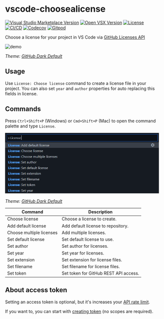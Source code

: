 # vscode-choosealicense

[![Visual Studio Marketplace Version](https://img.shields.io/visual-studio-marketplace/v/ultram4rine.vscode-choosealicense?style=flat-square)](https://marketplace.visualstudio.com/items/ultram4rine.vscode-choosealicense) [![Open VSX Version](https://img.shields.io/open-vsx/v/ultram4rine/vscode-choosealicense?style=flat-square)](https://open-vsx.org/extension/ultram4rine/vscode-choosealicense) [![License](https://img.shields.io/github/license/ultram4rine/vscode-choosealicense?style=flat-square)](https://github.com/ultram4rine/vscode-choosealicense/blob/master/LICENSE) [![CI/CD](https://img.shields.io/github/actions/workflow/status/ultram4rine/vscode-choosealicense/cicd.yaml?label=CI%2FCD&logo=github&style=flat-square)](https://github.com/ultram4rine/vscode-choosealicense/actions/workflows/cicd.yaml) [![Codecov](https://img.shields.io/codecov/c/github/ultram4rine/vscode-choosealicense?logo=codecov&style=flat-square)](https://codecov.io/gh/ultram4rine/vscode-choosealicense) [![Gitpod](https://img.shields.io/badge/Contribute%20with-Gitpod-908a85?style=flat-square&logo=gitpod)](https://gitpod.io/#https://github.com/ultram4rine/vscode-choosealicense)

Choose a license for your project in VS Code via [GitHub Licenses API](https://developer.github.com/v3/licenses/)

![demo](https://raw.githubusercontent.com/ultram4rine/vscode-choosealicense/master/images/demo.gif)

_Theme: [GitHub Dark Default](https://marketplace.visualstudio.com/items?itemName=GitHub.github-vscode-theme)_

## Usage

Use `License: Choose license` command to create a license file in your project. You can also set `year` and `author` properties for auto replacing this fields in license.

## Commands

Press `Ctrl+Shift+P` (Windows) or `Cmd+Shift+P` (Mac) to open the command palette and type `License`.

![commands](https://raw.githubusercontent.com/ultram4rine/vscode-choosealicense/master/images/cmds.png)

_Theme: [GitHub Dark Default](https://marketplace.visualstudio.com/items?itemName=GitHub.github-vscode-theme)_

| Command                  | Description                           |
| ------------------------ | ------------------------------------- |
| Choose license           | Choose a license to create.           |
| Add default license      | Add default license to repository.    |
| Choose multiple licenses | Add multiple licenses.                |
| Set default license      | Set default license to use.           |
| Set author               | Set author for licenses.              |
| Set year                 | Set year for licenses.                |
| Set extension            | Set extension for license files.      |
| Set filename             | Set filename for license files.       |
| Set token                | Set token for GitHub REST API access. |

## About access token

Setting an access token is optional, but it's increases your [API rate limit](https://docs.github.com/en/rest/overview/resources-in-the-rest-api#rate-limiting).

If you want to, you can start with [creating token](https://github.com/settings/tokens/new?description=vscode-choosealicense) (no scopes are required).

